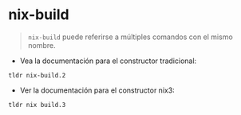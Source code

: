 # nix-build

> `nix-build` puede referirse a múltiples comandos con el mismo nombre.

- Vea la documentación para el constructor tradicional:

`tldr nix-build.2`

- Ver la documentación para el constructor nix3:

`tldr nix build.3`
